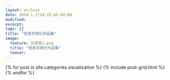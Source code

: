 ```yaml
---
layout: archive
date: 2018-1-1T14:25:45-04:00
modified:
excerpt: 
tags: []
title: "信息可视化作品集"
image: 
  feature: 仪表板1.png
  title: "信息可视化作品集"
  teaser:
---
```



<div class="tiles">
{% for post in site.categories.visualization %}
  {% include post-grid.html %}
{% endfor %}
</div><!-- /.tiles 把所有categories 有 visualization 的列出来-->
